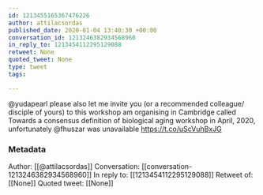 ```yaml
---
id: 1213455165367476226
author: attilacsordas
published_date: 2020-01-04 13:40:30 +00:00
conversation_id: 1213246382934568960
in_reply_to: 1213454112295129088
retweet: None
quoted_tweet: None
type: tweet
tags:

---
```


@yudapearl please also let me invite you (or a recommended colleague/ disciple of yours) to this workshop am organising in Cambridge called Towards a consensus definition of biological aging workshop in April, 2020, unfortunately @fhuszar was unavailable https://t.co/uScVuhBxJG

### Metadata

Author: [[@attilacsordas]]
Conversation: [[conversation-1213246382934568960]]
In reply to: [[1213454112295129088]]
Retweet of: [[None]]
Quoted tweet: [[None]]

